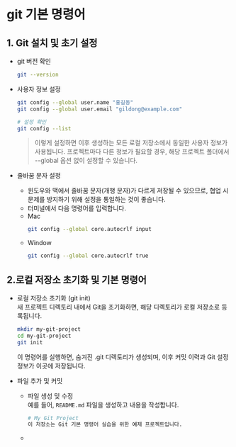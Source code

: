 # git 기본 명령어

## 1. Git 설치 및 초기 설정
- git 버전 확인
  ```bash
  git --version
  ```
- 사용자 정보 설정
  ```bash
  git config --global user.name "홍길동"
  git config --global user.email "gildong@example.com"

  # 설정 확인
  git config --list
  ```
  > 이렇게 설정하면 이후 생성하는 모든 로컬 저장소에서 동일한 사용자 정보가 사용됩니다.
  > 프로젝트마다 다른 정보가 필요할 경우, 해당 프로젝트 폴더에서 --global 옵션 없이 설정할 수 있습니다.

- 줄바꿈 문자 설정
  - 윈도우와 맥에서 줄바꿈 문자(개행 문자)가 다르게 저장될 수 있으므로, 협업 시 문제를 방지하기 위해 설정을 통일하는 것이 좋습니다.
  - 터미널에서 다음 명령어를 입력합니다.
  - Mac
    ```bash
    git config --global core.autocrlf input
    ```
  - Window
    ```bash
    git config --global core.autocrlf true
    ```

## 2.로컬 저장소 초기화 및 기본 명령어
- 로컬 저장소 초기화 (git init)  
  새 프로젝트 디렉토리 내에서 Git을 초기화하면, 해당 디렉토리가 로컬 저장소로 등록됩니다.
  ```bash
  mkdir my-git-project
  cd my-git-project
  git init
  ```
  이 명령어를 실행하면, 숨겨진 .git 디렉토리가 생성되며, 이후 커밋 이력과 Git 설정 정보가 이곳에 저장됩니다.

- 파일 추가 및 커밋
  - 파일 생성 및 수정  
    예를 들어, ```README.md``` 파일을 생성하고 내용을 작성합니다.
    ```bash
    # My Git Project
    이 저장소는 Git 기본 명령어 실습을 위한 예제 프로젝트입니다.
    ```
  - 
